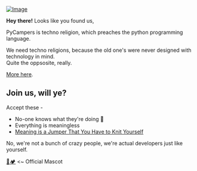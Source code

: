 [![Image](https://i.imgur.com/dbsGJaD.jpg)](https://github.com/pycampers)

__Hey there!__ Looks like you found us,

PyCampers is techno religion, which preaches the python programming language.

We need techno religions, because the old one's were never designed with technology in mind.  
Quite the oppsosite, really.

[More here](https://www.youtube.com/watch?v=lgeyUd_piiU).


## Join us, will ye?

Accept these -
- No-one knows what they're doing 🌟
- Everything is meaningless
- [Meaning is a Jumper That You Have to Knit Yourself](https://www.youtube.com/watch?v=psaCM1j9LEM&t=1s)


No, we're not a bunch of crazy people, we're actual developers just like yourself. 

[🐍🏕️](https://github.com/pycampers) <~ Official Mascot
